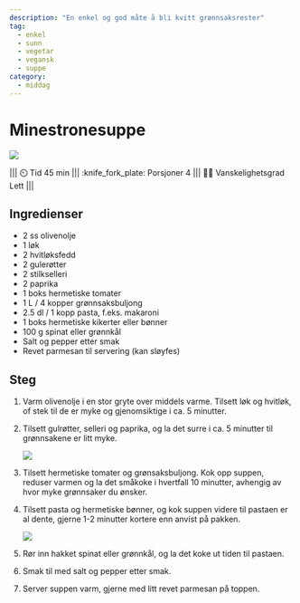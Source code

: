 ```yaml
---
description: "En enkel og god måte å bli kvitt grønnsaksrester"
tag:
  - enkel
  - sunn
  - vegetar
  - vegansk
  - suppe
category:
  - middag
---
```


# Minestronesuppe

![](/static/minestronesuppe/minestronesuppe.webp)

<!-- dprint-ignore-start -->
||| :timer_clock: Tid
45 min
||| :knife_fork_plate: Porsjoner
4
||| :cook: Vanskelighetsgrad
Lett
|||
<!-- dprint-ignore-end -->

## Ingredienser

- 2 ss olivenolje
- 1 løk
- 2 hvitløksfedd
- 2 gulerøtter
- 2 stilkselleri
- 2 paprika
- 1 boks hermetiske tomater
- 1 L / 4 kopper grønnsaksbuljong
- 2.5 dl / 1 kopp pasta, f.eks. makaroni
- 1 boks hermetiske kikerter eller bønner
- 100 g spinat eller grønnkål
- Salt og pepper etter smak
- Revet parmesan til servering (kan sløyfes)

## Steg

1. Varm olivenolje i en stor gryte over middels varme. Tilsett løk og hvitløk, of stek
   til de er myke og gjenomsiktige i ca. 5 minutter.
2. Tilsett gulrøtter, selleri og paprika, og la det surre i ca. 5 minutter til
   grønnsakene er litt myke.

   ![](/static/minestronesuppe/i-kjelen.webp)

3. Tilsett hermetiske tomater og grønsaksbuljong. Kok opp suppen, reduser varmen og la
   det småkoke i hvertfall 10 minutter, avhengig av hvor myke grønnsaker du ønsker.
4. Tilsett pasta og hermetiske bønner, og kok suppen videre til pastaen er al dente,
   gjerne 1-2 minutter kortere enn anvist på pakken.

   ![](/static/minestronesuppe/pasta.webp)

5. Rør inn hakket spinat eller grønnkål, og la det koke ut tiden til pastaen.
6. Smak til med salt og pepper etter smak.
7. Server suppen varm, gjerne med litt revet parmesan på toppen.
